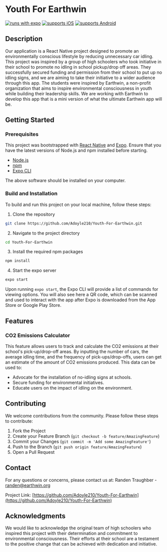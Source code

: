 # Youth For Earthwin

[![runs with expo](https://img.shields.io/badge/Runs%20with%20Expo-4630EB.svg?style=flat-square&logo=EXPO&labelColor=f3f3f3&logoColor=000)](https://expo.io/)
[![supports iOS](https://img.shields.io/badge/iOS-4630EB.svg?style=flat-square&logo=APPLE&labelColor=999999&logoColor=fff)](https://github.com/expo/expo)
[![supports Android](https://img.shields.io/badge/Android-4630EB.svg?style=flat-square&logo=ANDROID&labelColor=A4C639&logoColor=fff)](https://github.com/expo/expo)

## Description

Our application is a React Native project designed to promote an environmentally conscious lifestyle by reducing unnecessary car idling. This project was inspired by a group of high schoolers who took initiative in their school to promote no idling in school pickup/drop off areas. They successfully secured funding and permission from their school to put up no idling signs, and we are aiming to take their initiative to a wider audience through this app. The students were inspired by Earthwin, a non-profit organization that aims to inspire environmental consciousness in youth while building their leadership skills. We are working with Earthwin to develop this app that is a mini version of what the ultimate Earthwin app will be.

## Getting Started

### Prerequisites

This project was bootstrapped with [React Native](https://reactnative.dev/) and [Expo](https://expo.dev/). Ensure that you have the latest versions of Node.js and npm installed before starting.

* [Node.js](https://nodejs.org/)
* [npm](https://npmjs.com/)
* [Expo CLI](https://docs.expo.dev/get-started/installation/)

The above software should be installed on your computer.

### Build and Installation

To build and run this project on your local machine, follow these steps:

1. Clone the repository
```bash
git clone https://github.com/Adoyle210/Youth-For-Earthwin.git
```
2. Navigate to the project directory
```bash
cd Youth-For-Earthwin
```
3. Install the required npm packages
```bash
npm install
```
4. Start the expo server
```bash
expo start
```
Upon running `expo start`, the Expo CLI will provide a list of commands for viewing options. You will also see here a QR code, which can be scanned and used to interact with the app after Expo is downloaded from the App Store or Google Play Store.

## Features

### CO2 Emissions Calculator

This feature allows users to track and calculate the CO2 emissions at their school's pick-up/drop-off areas. By inputting the number of cars, the average idling time, and the frequency of pick-ups/drop-offs, users can get an estimate of the amount of CO2 emissions produced. This data can be used to:

- Advocate for the installation of no-idling signs at schools.
- Secure funding for environmental initiatives.
- Educate users on the impact of idling on the environment.

## Contributing

We welcome contributions from the community. Please follow these steps to contribute:

1. Fork the Project
2. Create your Feature Branch (`git checkout -b feature/AmazingFeature`)
3. Commit your Changes (`git commit -m 'Add some AmazingFeature'`)
4. Push to the Branch (`git push origin feature/AmazingFeature`)
5. Open a Pull Request


## Contact
For any questions or concerns, please contact us at:
Randen Traughber - [randen@earthwin.org](mailto:randen@earthwin.org)

Project Link: [https://github.com/Adoyle210/Youth-For-Earthwin](https://github.com/Adoyle210/Youth-For-Earthwin)

## Acknowledgments

We would like to acknowledge the original team of high schoolers who inspired this project with their determination and commitment to environmental consciousness. Their efforts at their school are a testament to the positive change that can be achieved with dedication and initiative.